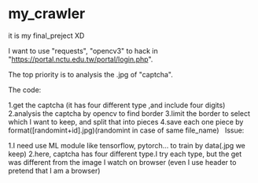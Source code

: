 # my_crawler
it is my final_preject XD

I want to use "requests", "opencv3" to hack in "https://portal.nctu.edu.tw/portal/login.php".

The top priority is to analysis the .jpg of "captcha".

The code:

1.get the captcha (it has four different type ,and include four digits)
2.analysis the captcha by opencv to find border
3.limit the border to select which I want to keep, and split that into pieces
4.save each one piece by format([randomint+id].jpg)(randomint in case of same file_name)
  
Issue:

1.I need use ML module like tensorflow, pytorch... to train by data(.jpg we keep)
2.here, captcha has four different type.I try each type, but the get was different from the image I watch on browser
(even I use header to pretend that I am a browser)
    
